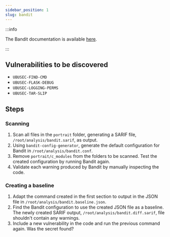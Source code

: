 ```yaml
---
sidebar_position: 1
slug: bandit
---
```


:::info

The Bandit documentation is available [here](https://bandit.readthedocs.io/en/latest/index.html).

:::

## Vulnerabilities to be discovered

- `UBUSEC-FIND-CMD`
- `UBUSEC-FLASK-DEBUG`
- `UBUSEC-LOGGING-PERMS`
- `UBUSEC-TAR-SLIP`

## Steps

### Scanning

1. Scan all files in the `portrait` folder, generating a SARIF file, `/root/analysis/bandit.sarif`, as output.
2. Using `bandit-config-generator`, generate the default configuration for Bandit in `/root/analysis/bandit.conf`.
3. Remove `portrait/c_modules` from the folders to be scanned. Test the created configuration by running Bandit again.
4. Validate each warning produced by Bandit by manually inspecting the code.

### Creating a baseline

1. Adapt the command created in the first section to output in the JSON file in `/root/analysis/bandit.baseline.json`.
2. Find the Bandit configuration to use the created JSON file as a baseline. The newly created SARIF output, `/root/analysis/bandit.diff.sarif`, file shouldn't contain any warnings.
3. Include a new vulnerability in the code and run the previous command again. Was the secret found?
